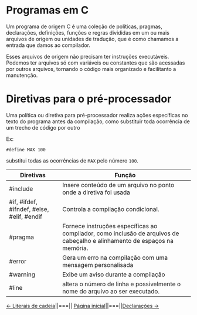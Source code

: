 # Programas em C
Um programa de origem C é uma coleção de políticas, pragmas, declarações, definições, funções e regras divididas em um ou mais arquivos de origem ou unidades de tradução, que é como chamamos a entrada que damos ao compilador.


Esses arquivos de origem não precisam ter instruções executáveis. Podemos ter arquivos só com variáveis ou constantes que são acessadas por outros arquivos, tornando o código mais organizado e facilitanto a manutenção.

# Diretivas para o pré-processador
Uma política ou diretiva para pré-processador realiza ações específicas no texto do programa antes da compilação, como substituir toda ocorrência de um trecho de código por outro

Ex:

    #define MAX 100

substitui todas as ocorrências de `MAX` pelo número `100`.


| Diretivas | Função |
|-----------|--------|
| #include | Insere conteúdo de um arquivo no ponto onde a diretiva foi usada |
| #if, #ifdef, #ifndef, #else, #elif, #endif | Controla a compilação condicional. |
| #pragma | Fornece instruções específicas ao compilador, como inclusão de arquivos de cabeçalho e alinhamento de espaços na memória.  |
| #error | Gera um erro na compilação com uma mensagem personalisada |
| #warning | Exibe um aviso durante a compilação |
| #line | altera o número de linha e possivelmente o nome do arquivo ao ser executado. |



[<- Literais de cadeia](./003-literaisDeCadeia.md)||===|| [Página inicial](../readme.md)||===||[Declarações ->](./005-declarations.md)
